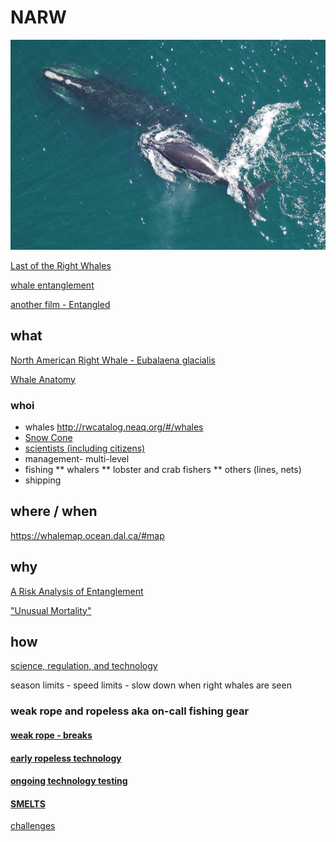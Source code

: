 # NARW 
![North American Right Whale - Eubalaena glacialis](D540D218-14A3-41CC-A279-9607FC1EE487.jpeg)

[Last of the Right Whales](https://lastoftherightwhales.com)

[whale entanglement](https://www.andersoncabotcenterforoceanlife.org/blog/scenes-from-a-right-whale-entanglement)

[another film - Entangled](https://entangled-film.com/)

## what 

[North American Right Whale - Eubalaena glacialis](https://www.fisheries.noaa.gov/species/north-atlantic-right-whale)

[Whale Anatomy](https://oceantoday.noaa.gov/whaleanatomy/welcome.html)

### whoi
* whales http://rwcatalog.neaq.org/#/whales
* [Snow Cone](https://www.fisheries.noaa.gov/feature-story/snow-cone-watch-updates-entangled-right-whale-mother-and-newborn-calf)
* [scientists (including citizens)](https://www.whoi.edu/know-your-ocean/ocean-topics/ocean-life/right-whales/)
* management- multi-level
* fishing 
** whalers 
** lobster and crab fishers
** others (lines, nets)
* shipping

## where / when  
   https://whalemap.ocean.dal.ca/#map

## why

[A Risk Analysis of Entanglement](https://storymaps.arcgis.com/stories/efb2e1d058054fb6a1487d964397bffd)

["Unusual Mortality"](https://www.fisheries.noaa.gov/national/marine-life-distress/2017-2022-north-atlantic-right-whale-unusual-mortality-event)

## how 

[science, regulation, and technology](https://www.fisheries.noaa.gov/search?oq=north+american+right+whale)

season limits -
speed limits - slow down when right whales are seen

### weak rope and ropeless aka on-call fishing gear

#### [weak rope - breaks](https://www.mass.gov/doc/12422-dmf-offering-free-buoy-line-marking-materials-and-additional-free-weak-rope/download)
    
#### [early ropeless technology](https://www.whoi.edu/oceanus/feature/whale-safe-fishing-gear/)

#### [ongoing technology testing](https://www.mass.gov/service-details/ropeless-fishing-gear-feasibility-study)

#### [SMELTS](https://www.smelts.org/)

[challenges](https://capecodfishermen.org/item/aidsropelesshear-0127?category_id=9)
